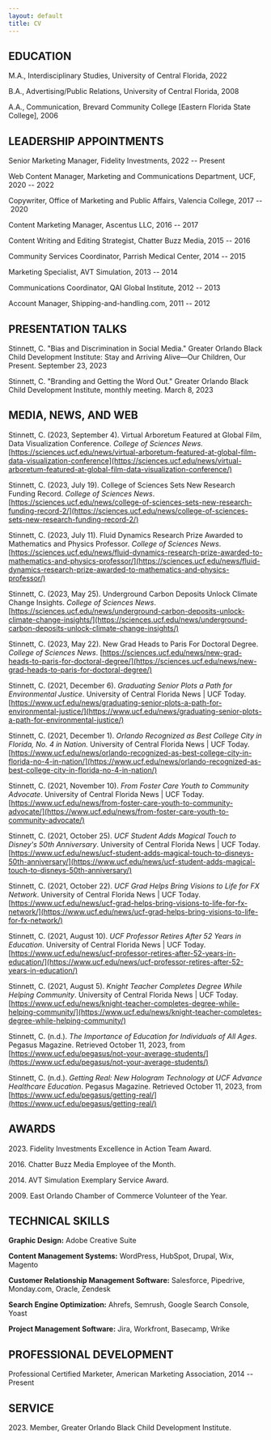 ```yaml
---
layout: default
title: CV
---
```


## EDUCATION

M.A., Interdisciplinary Studies, University of Central Florida, 2022

B.A., Advertising/Public Relations, University of Central Florida, 2008

A.A., Communication, Brevard Community College [Eastern Florida State College], 2006

## LEADERSHIP APPOINTMENTS

Senior Marketing Manager, Fidelity Investments, 2022 -- Present

Web Content Manager, Marketing and Communications Department, UCF, 2020
-- 2022

Copywriter, Office of Marketing and Public Affairs, Valencia College,
2017 -- 2020

Content Marketing Manager, Ascentus LLC, 2016 -- 2017

Content Writing and Editing Strategist, Chatter Buzz Media, 2015 -- 2016

Community Services Coordinator, Parrish Medical Center, 2014 -- 2015

Marketing Specialist, AVT Simulation, 2013 -- 2014

Communications Coordinator, QAI Global Institute, 2012 -- 2013

Account Manager, Shipping-and-handling.com, 2011 -- 2012

## PRESENTATION TALKS

Stinnett, C. "Bias and Discrimination in Social Media." Greater Orlando Black Child Development Institute: Stay and Arriving Alive—Our
Children, Our Present. September 23, 2023

Stinnett, C. "Branding and Getting the Word Out." Greater Orlando Black Child Development Institute, monthly meeting. March 8, 2023

## MEDIA, NEWS, AND WEB

Stinnett, C. (2023, September 4). Virtual Arboretum Featured at Global
Film, Data Visualization Conference. *College of Sciences News*.
[https://sciences.ucf.edu/news/virtual-arboretum-featured-at-global-film-data-visualization-conference](https://sciences.ucf.edu/news/virtual-arboretum-featured-at-global-film-data-visualization-conference/)

Stinnett, C. (2023, July 19). College of Sciences Sets New Research Funding Record. *College of Sciences News*. [https://sciences.ucf.edu/news/college-of-sciences-sets-new-research-funding-record-2/](https://sciences.ucf.edu/news/college-of-sciences-sets-new-research-funding-record-2/)

Stinnett, C. (2023, July 11). Fluid Dynamics Research Prize Awarded to Mathematics and Physics Professor. *College of Sciences News*. [https://sciences.ucf.edu/news/fluid-dynamics-research-prize-awarded-to-mathematics-and-physics-professor/](https://sciences.ucf.edu/news/fluid-dynamics-research-prize-awarded-to-mathematics-and-physics-professor/)

Stinnett, C. (2023, May 25). Underground Carbon Deposits Unlock Climate Change Insights. *College of Sciences News*. [https://sciences.ucf.edu/news/underground-carbon-deposits-unlock-climate-change-insights/](https://sciences.ucf.edu/news/underground-carbon-deposits-unlock-climate-change-insights/)

Stinnett, C. (2023, May 22). New Grad Heads to Paris For Doctoral Degree. *College of Sciences News*.
[https://sciences.ucf.edu/news/new-grad-heads-to-paris-for-doctoral-degree/](https://sciences.ucf.edu/news/new-grad-heads-to-paris-for-doctoral-degree/)

Stinnett, C. (2021, December 6). *Graduating Senior Plots a Path for Environmental Justice*. University of Central Florida News | UCF Today.
[https://www.ucf.edu/news/graduating-senior-plots-a-path-for-environmental-justice/](https://www.ucf.edu/news/graduating-senior-plots-a-path-for-environmental-justice/)

Stinnett, C. (2021, December 1). *Orlando Recognized as Best College City in Florida, No. 4 in Nation.* University of Central Florida News | UCF Today.
[https://www.ucf.edu/news/orlando-recognized-as-best-college-city-in-florida-no-4-in-nation/](https://www.ucf.edu/news/orlando-recognized-as-best-college-city-in-florida-no-4-in-nation/)

Stinnett, C. (2021, November 10). *From Foster Care Youth to Community Advocate*. University of Central Florida News | UCF Today.
[https://www.ucf.edu/news/from-foster-care-youth-to-community-advocate/](https://www.ucf.edu/news/from-foster-care-youth-to-community-advocate/)

Stinnett, C. (2021, October 25). *UCF Student Adds Magical Touch to Disney's 50th Anniversary*. University of Central Florida News | UCF Today.
[https://www.ucf.edu/news/ucf-student-adds-magical-touch-to-disneys-50th-anniversary/](https://www.ucf.edu/news/ucf-student-adds-magical-touch-to-disneys-50th-anniversary/)

Stinnett, C. (2021, October 22). *UCF Grad Helps Bring Visions to Life for FX Network*. University of Central Florida News | UCF Today.
[https://www.ucf.edu/news/ucf-grad-helps-bring-visions-to-life-for-fx-network/](https://www.ucf.edu/news/ucf-grad-helps-bring-visions-to-life-for-fx-network/)

Stinnett, C. (2021, August 10). *UCF Professor Retires After 52 Years in Education*. University of Central Florida News | UCF Today.
[https://www.ucf.edu/news/ucf-professor-retires-after-52-years-in-education/](https://www.ucf.edu/news/ucf-professor-retires-after-52-years-in-education/)

Stinnett, C. (2021, August 5). *Knight Teacher Completes Degree While Helping Community*. University of Central Florida News | UCF Today.
[https://www.ucf.edu/news/knight-teacher-completes-degree-while-helping-community/](https://www.ucf.edu/news/knight-teacher-completes-degree-while-helping-community/)

Stinnett, C. (n.d.). *The Importance of Education for Individuals of All Ages*. Pegasus Magazine. Retrieved October 11, 2023, from
[https://www.ucf.edu/pegasus/not-your-average-students/](https://www.ucf.edu/pegasus/not-your-average-students/)

Stinnett, C. (n.d.). *Getting Real: New Hologram Technology at UCF Advance Healthcare Education*. Pegasus Magazine. Retrieved October 11,
2023, from [https://www.ucf.edu/pegasus/getting-real/](https://www.ucf.edu/pegasus/getting-real/)

## AWARDS

2023\. Fidelity Investments Excellence in Action Team Award.

2016\. Chatter Buzz Media Employee of the Month.

2014\. AVT Simulation Exemplary Service Award.

2009\. East Orlando Chamber of Commerce Volunteer of the Year.

## TECHNICAL SKILLS

**Graphic Design:** Adobe Creative Suite

**Content Management Systems:** WordPress, HubSpot, Drupal, Wix, Magento

**Customer Relationship Management Software:** Salesforce, Pipedrive, Monday.com, Oracle, Zendesk

**Search Engine Optimization:** Ahrefs, Semrush, Google Search Console, Yoast

**Project Management Software:** Jira, Workfront, Basecamp, Wrike

## PROFESSIONAL DEVELOPMENT

Professional Certified Marketer, American Marketing Association, 2014 --Present

## SERVICE

2023\. Member, Greater Orlando Black Child Development Institute.

